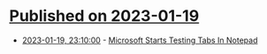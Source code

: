 # [Published on 2023-01-19](index.md)

* [2023-01-19, 23:10:00](https://developers.slashdot.org/story/23/01/19/2113245/microsoft-starts-testing-tabs-in-notepad?utm_source=rss1.0mainlinkanon&utm_medium=feed) - [Microsoft Starts Testing Tabs In Notepad](https://developers.slashdot.org/story/23/01/19/2113245/microsoft-starts-testing-tabs-in-notepad?utm_source=rss1.0mainlinkanon&utm_medium=feed)
